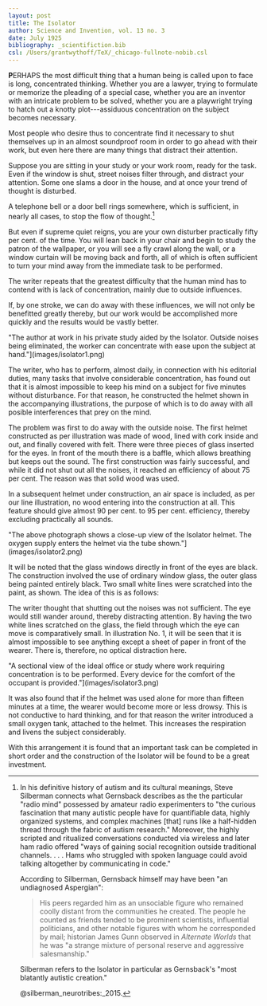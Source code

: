 ```yaml
---
layout: post
title: The Isolator
author: Science and Invention, vol. 13 no. 3
date: July 1925
bibliography: _scientifiction.bib
csl: /Users/grantwythoff/TeX/_chicago-fullnote-nobib.csl
---
```


**P**ERHAPS the most difficult thing that a human being is called upon to face is long, concentrated thinking.  Whether you are a lawyer, trying to formulate or memorize the pleading of a special case, whether you are an inventor with an intricate problem to be solved, whether you are a playwright trying to hatch out a knotty plot---assiduous concentration on the subject becomes necessary.

Most people who desire thus to concentrate find it necessary to shut themselves up in an almost soundproof room in order to go ahead with their work, but even here there are many things that distract their attention.

Suppose you are sitting in your study or your work room, ready for the task.  Even if the window is shut, street noises filter through, and distract your attention.  Some one slams a door in the house, and at once your trend of thought is disturbed.

A telephone bell or a door bell rings somewhere, which is sufficient, in nearly all cases, to stop the flow of thought.[^atsm]

But even if supreme quiet reigns, you are your own disturber practically fifty per cent. of the time.  You will lean back in your chair and begin to study the patron of the wallpaper, or you will see a fly crawl along the wall, or a window curtain will be moving back and forth, all of which is often sufficient to turn your mind away from the immediate task to be performed.

The writer repeats that the greatest difficulty that the human mind has to contend with is lack of concentration, mainly due to outside influences.

If, by one stroke, we can do away with these influences, we will not only be benefitted greatly thereby, but our work would be accomplished more quickly and the results would be vastly better.

"The author at work in his private study aided by the Isolator.  Outside noises being eliminated, the worker can concentrate with ease upon the subject at hand."](images/isolator1.png)

The writer, who has to perform, almost daily, in connection with his editorial duties, many tasks that involve considerable concentration, has found out that it is almost impossible to keep his mind on a subject for five minutes without disturbance.  For that reason, he constructed the helmet shown in the accompanying illustrations, the purpose of which is to do away with all posible interferences that prey on the mind.

The problem was first to do away with the outside noise.  The first helmet constructed as per illustration was made of wood, lined with cork inside and out, and finally covered with felt.  There were three pieces of glass inserted for the eyes.  In front of the mouth there is a baffle, which allows breathing but keeps out the sound.  The first construction was fairly successful, and while it did not shut out all the noises, it reached an efficiency of about 75 per cent.  The reason was that solid wood was used.

In a subsequent helmet under construction, an air space is included, as per our line illustration, no wood entering into the construction at all.  This feature should give almost 90 per cent. to 95 per cent. efficiency, thereby excluding practically all sounds.

"The above photograph shows a close-up view of the Isolator helmet.  The oxygen supply enters the helmet via the tube shown."](images/isolator2.png)

It will be noted that the glass windows directly in front of the eyes are black.  The construction involved the use of ordinary window glass, the outer glass being painted entirely black.  Two small white lines were scratched into the paint, as shown.  The idea of this is as follows:

The writer thought that shutting out the noises was not sufficient.  The eye would still wander around, thereby distracting attention.  By having the two white lines scratched on the glass, the field through which the eye can move is comparatively small.  In illustration No. 1, it will be seen that it is almost impossible to see anything except a sheet of paper in front of the wearer.  There is, therefore, no optical distraction here.

"A sectional view of the ideal office or study where work requiring concentration is to be performed.  Every device for the comfort of the occupant is provided."](images/isolator3.png)

It was also found that if the helmet was used alone for more than fifteen minutes at a time, the wearer would become more or less drowsy.  This is not conductive to hard thinking, and for that reason the writer introduced a small oxygen tank, attached to the helmet.  This increases the respiration and livens the subject considerably.

With this arrangement it is found that an important task can be completed in short order and the construction of the Isolator will be found to be a great investment.

[^atsm]: In his definitive history of autism and its cultural meanings, Steve Silberman connects what Gernsback describes as the the particular "radio mind" possessed by amateur radio experimenters to "the curious fascination that many autistic people have for quantifiable data, highly organized systems, and complex machines [that] runs like a half-hidden thread through the fabric of autism research."  Moreover, the highly scripted and ritualized conversations conducted via wireless and later ham radio offered "ways of gaining social recognition outside traditional channels. . . . Hams who struggled with spoken language could avoid talking altogether by communicating in code."

    According to Silberman, Gernsback himself may have been "an undiagnosed Aspergian":

    > His peers regarded him as an unsociable figure who remained coolly distant from the communities he created. The people he counted as friends tended to be prominent scientists, influential politicians, and other notable figures with whom he corresponded by mail; historian James Gunn observed in *Alternate Worlds* that he was "a strange mixture of personal reserve and aggressive salesmanship."

    Silberman refers to the Isolator in particular as Gernsback's "most blatantly autistic creation."

    @silberman_neurotribes:_2015.